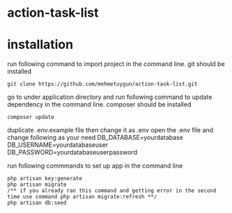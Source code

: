 # action-task-list

# installation

run following command to import project in the command line.
git should be installed
```
git clone https://github.com/mehmetuygun/action-task-list.git
```

go to under application directory and
run following command to update dependency in the command line.
composer should be installed
```
composer update
```
duplicate .env.example file then change it as .env
open the .env file and change following as your need
DB_DATABASE=yourdatabase
DB_USERNAME=yourdatabaseuser
DB_PASSWORD=yourdatabaseuserpassword

run following commmands to set up app in the command line
```
php artisan key:generate
php artisan migrate
/** if you already ran this command and getting error in the second time use command php artisan migrate:refresh **/
php artisan db:seed
```
